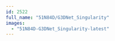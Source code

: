 ```yaml
---
id: 2522
full_name: "51N84D/G3DNet_Singularity"
images: 
  - "51N84D-G3DNet_Singularity-latest"
---
```

